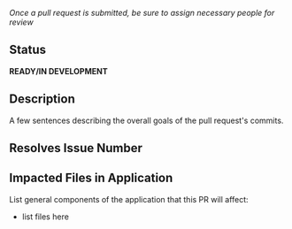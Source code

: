 _Once a pull request is submitted, be sure to assign necessary people for review_

## Status
**READY/IN DEVELOPMENT**

## Description
A few sentences describing the overall goals of the pull request's commits.

## Resolves Issue Number

## Impacted Files in Application
List general components of the application that this PR will affect:

* list files here
